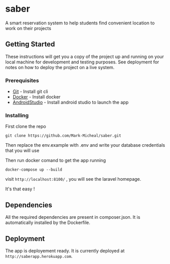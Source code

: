 # saber

A smart reservation system to help students find convenient location to work on their projects

## Getting Started
These instructions will get you a copy of the project up and running on your local machine for development and testing purposes. See deployment for notes on how to deploy the project on a live system.

### Prerequisites

* [Git](https://git-scm.com/book/en/v2/Getting-Started-Installing-Git) - Install git cli
* [Docker](https://docs.docker.com/install/) - Install docker
* [AndroidStudio](https://developer.android.com/studio) - Install android studio to launch the app

### Installing

First clone the repo
```git
git clone https://github.com/Mark-Micheal/saber.git
```

Then replace the env.example with .env and write your database credentials that you will use

Then run docker comand to get the app running
```docker
docker-compose up --build
```
visit `http://localhost:8100/` , you will see the laravel homepage.

It's that easy !

## Dependencies
All the required dependencies are present in composer.json.
It is automatically installed by the Dockerfile.

## Deployment

The app is deployement ready.
It is currently deployed at `http://saberapp.herokuapp.com`.

